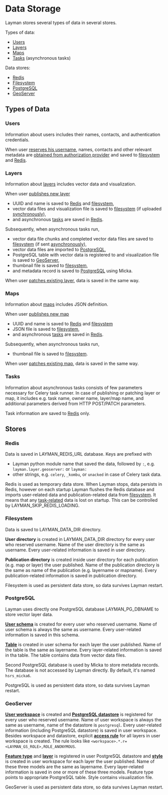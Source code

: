 # Data Storage

Layman stores several types of data in several stores.

Types of data:
- [Users](#users)
- [Layers](#layers)
- [Maps](#maps)
- [Tasks](#tasks) (asynchronous tasks)

Data stores:
- [Redis](#redis)
- [Filesystem](#filesystem)
- [PostgreSQL](#postgresql)
- [GeoServer](#geoserver)

## Types of Data

### Users
Information about users includes their names, contacts, and authentication credentials.

When user [reserves his username](rest.md#patch-current-user), names, contacts and other relevant metadata are [obtained from authorization provider](oauth2/index.md#fetch-user-related-metadata) and saved to [filesystem](#filesystem) and [Redis](#redis).

### Layers
Information about [layers](models.md#layer) includes vector data and visualization.

When user [publishes new layer](rest.md#post-layers)
- UUID and name is saved to [Redis](#redis) and [filesystem](#filesystem),
- vector data files and visualization file is saved to [filesystem](#filesystem) (if uploaded [synchronously](async-file-upload.md)),
- and asynchronous [tasks](#tasks) are saved in [Redis](#redis).

Subsequently, when asynchronous tasks run,
- vector data file chunks and completed vector data files are saved to [filesystem](#filesystem) (if sent [asynchronously](async-file-upload.md)),
- vector data files are imported to [PostgreSQL](#postgresql),
- PostgreSQL table with vector data is registered to and visualization file is saved to [GeoServer](#geoserver),
- thumbnail file is saved to [filesystem](#filesystem),
- and metadata record is saved to [PostgreSQL](#postgresql) using Micka.

When user [patches existing layer](rest.md#patch-layer), data is saved in the same way.

### Maps
Information about [maps](models.md#map) includes JSON definition.

When user [publishes new map](rest.md#post-maps)
- UUID and name is saved to [Redis](#redis) and [filesystem](#filesystem)
- JSON file is saved to [filesystem](#filesystem),
- and asynchronous [tasks](#tasks) are saved in [Redis](#redis).

Subsequently, when asynchronous tasks run,
- thumbnail file is saved to [filesystem](#filesystem).

When user [patches existing map](rest.md#patch-map), data is saved in the same way.

### Tasks
Information about asynchronous tasks consists of few parameters necessary for Celery task runner. In case of publishing or patching layer or map, it includes e.g. task name, owner name, layer/map name, and additional parameters derived from HTTP POST/PATCH parameters.

Task information are saved to [Redis](#redis) only.

## Stores
### Redis
Data is saved in LAYMAN_REDIS_URL database. Keys are prefixed with
- Layman python module name that saved the data, followed by `:`, e.g. `layman.layer.geoserver:` or `layman:`
- other strings, e.g. `celery`, `_kombu`, or `unacked` in case of Celery task data.

Redis is used as temporary data store. When Layman stops, data persists in Redis, however on each startup Layman flushes the Redis database and imports user-related data and publication-related data from [filesystem](#filesystem). It means that any [task-related](#tasks) data is lost on startup. This can be controlled by LAYMAN_SKIP_REDIS_LOADING.

### Filesystem
Data is saved to LAYMAN_DATA_DIR directory.

**User directory** is created in LAYMAN_DATA_DIR directory for every user who reserved username. Name of the user directory is the same as username. Every user-related information is saved in user directory.

**Publication directory** is created inside user directory for each publication (e.g. map or layer) the user published. Name of the publication directory is the same as name of the publication (e.g. layername or mapname). Every publication-related information is saved in publication directory.

Filesystem is used as persistent data store, so data survives Layman restart.
 
### PostgreSQL
Layman uses directly one PostgreSQL database LAYMAN_PG_DBNAME to store vector layer data.

**[User schema](https://www.postgresql.org/docs/9.1/ddl-schemas.html)** is created for every user who reserved username. Name of user schema is always the same as username. Every user-related information is saved in this schema.

**[Table](https://www.postgresql.org/docs/9.1/sql-createtable.html)** is created in user schema for each layer the user published. Name of the table is the same as layername. Every layer-related information is saved in tha table. The table contains data from vector data files.

Second PostgreSQL database is used by Micka to store metadata records. The database is not accessed by Layman directly. By default, it's named `hsrs_micka6`.

PostgreSQL is used as persistent data store, so data survives Layman restart.

### GeoServer
**[User workspace](https://docs.geoserver.org/stable/en/user/data/webadmin/workspaces.html)** is created and **[PostgreSQL datastore](https://docs.geoserver.org/latest/en/user/data/app-schema/data-stores.html#postgis)** is registered for every user who reserved username. Name of user workspace is always the same as username, name of the datastore is `postgresql`. Every user-related information (including PostgreSQL datastore) is saved in user workspace. Besides workspace and datastore, explicit **[access rule](https://docs.geoserver.org/stable/en/user/security/layer.html)** for all layers in user workspace is created. The rule looks like `<workspace>.*.r=<LAYMAN_GS_ROLE>,ROLE_ANONYMOUS`.
 
**[Feature type](https://docs.geoserver.org/stable/en/user/rest/api/featuretypes.html)** and **[layer](https://docs.geoserver.org/stable/en/user/data/webadmin/layers.html)** is registered in user PostgreSQL datastore and **[style](https://docs.geoserver.org/latest/en/user/styling/webadmin/index.html)** is created in user workspace for each layer the user published. Name of these three models are the same as layername. Every layer-related information is saved in one or more of these three models. Feature type points to appropriate PostgreSQL table. Style contains visualization file.

GeoServer is used as persistent data store, so data survives Layman restart.
